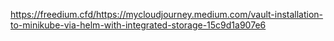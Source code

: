 https://freedium.cfd/https://mycloudjourney.medium.com/vault-installation-to-minikube-via-helm-with-integrated-storage-15c9d1a907e6